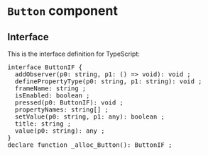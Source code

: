 # `Button` component

## Interface

This is the interface definition for TypeScript:
<pre>
interface ButtonIF {
  addObserver(p0: string, p1: () => void): void ;
  definePropertyType(p0: string, p1: string): void ;
  frameName: string ;
  isEnabled: boolean ;
  pressed(p0: ButtonIF): void ;
  propertyNames: string[] ;
  setValue(p0: string, p1: any): boolean ;
  title: string ;
  value(p0: string): any ;
}
declare function _alloc_Button(): ButtonIF ;

</pre>


